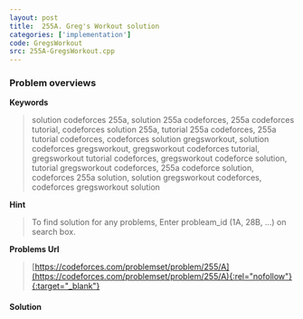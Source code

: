 ```yaml
---
layout: post
title:  255A. Greg's Workout solution
categories: ['implementation']
code: GregsWorkout
src: 255A-GregsWorkout.cpp
---
```

### **Problem overviews**

**Keywords**
> solution codeforces 255a, solution 255a codeforces, 255a codeforces tutorial, codeforces solution 255a, tutorial 255a codeforces, 255a tutorial codeforces, codeforces solution gregsworkout, solution codeforces gregsworkout, gregsworkout codeforces tutorial, gregsworkout tutorial codeforces, gregsworkout codeforce solution, tutorial gregsworkout codeforces, 255a codeforce solution, codeforces 255a solution, solution gregsworkout codeforces, codeforces gregsworkout solution

**Hint**
> To find solution for any problems, Enter probleam_id (1A, 28B, ...) on search box. 

**Problems Url**
> [https://codeforces.com/problemset/problem/255/A](https://codeforces.com/problemset/problem/255/A){:rel="nofollow"}{:target="_blank"}

#### **Solution**



